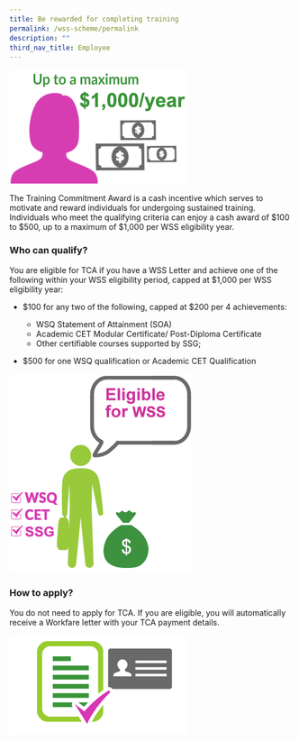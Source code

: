 ```yaml
---
title: Be rewarded for completing training
permalink: /wss-scheme/permalink
description: ""
third_nav_title: Employee
---
```

![](/images/WSS4.png)

The Training Commitment Award is a cash incentive which serves to motivate and reward individuals for undergoing sustained training. Individuals who meet the qualifying criteria can enjoy a cash award of $100 to $500, up to a maximum of $1,000 per WSS eligibility year.

### Who can qualify?
You are eligible for TCA if you have a WSS Letter and achieve one of the following within your WSS eligibility period, capped at $1,000 per WSS eligibility year:

* $100 for any two of the following, capped at $200 per 4 achievements:
   * WSQ Statement of Attainment (SOA)
   * Academic CET Modular Certificate/ Post-Diploma Certificate
   * Other certifiable courses supported by SSG;

* $500 for one WSQ qualification or Academic CET Qualification

![](/images/WSS5.png)

### How to apply?

You do not need to apply for TCA. If you are eligible, you will automatically receive a Workfare letter with your TCA payment details.

![](/images/wss6.png)